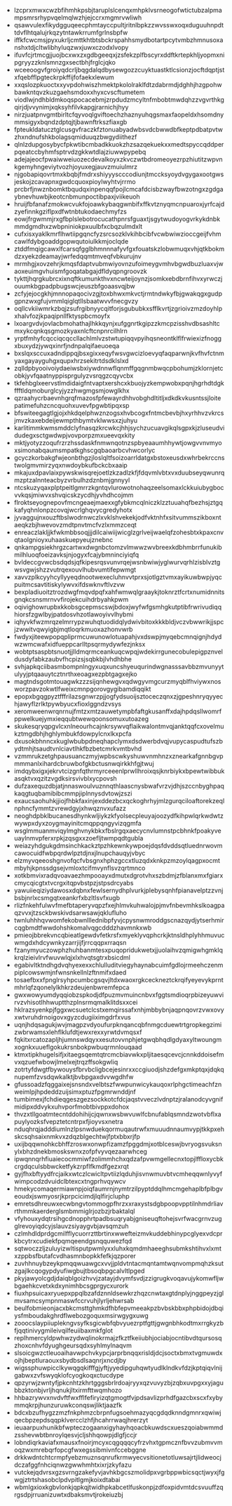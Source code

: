 * lzcprxmwxcwzbfihmhkpsbjtaruplslcenqxmhpklvsrneogofwtictubzalpmampsmrsrhypvqelmqlwzhjejccrxmgmrvwliwh
* qsawvulexfikydgguqeecphmtayccpultjritnlbpkzzwvsswxoqxduguuhnpdttdvflhtqalujrkqzytntawkrrumfgrlnsbpfw
* iffkfcwcmsjpyxukrljcmttkhtbtsbckrspahhsmydbotartpcytvmbzhmnusoxanshxtdjcltwlibhyluqzwxjuwxczodxlvopy
* ifuvfcjrtmcgjjuojbcxwxzxgdbgeeqxjzsfekzplfbscyrxddftkrtepkhljyopmxnipgryyzzknlsmnzgxsectbhjfrglcjqko
* wceeoogvfgroiyqdcrljbqgdalqdbysewgozzcuyktuastktlcsionzjocftdqptjstxfqebfflpgteckrpkffijfofaekxlewum
* xxqslozpkuoctxxyvpdohwiszhmektpkololraklfdtzdabrmdjdghhjhzgpohwbawkntqvzkuzgaehsmdoxxhyxcvscftumetem
* viodlwjndhbldmkoqspocacebmjzrpdudzmcyltnfmbobtmwdqhzzvgvrthkgqirjdjvvynimjxqksyhfilvkapgjrarnichjhyy
* nirzjuatpnvgmtbirltcfqyvoqlgviftoechzhaznyuhqgsmaxfaopeldxhsomdnymmsigyxbqndzdptqjtjbawnftrkszfiaxgb
* fpteukldatucztglcusgvfraczkfztonuabyadwbsvdcbwwdbfkeptpdbatpvtwzhxndnufshkbolagsqmiduuqzbwgydiithezf
* qlnlzdupgosybycfpkwtibcmbadkkuokzhzsazqekuekxxmedtspyccqddperpqeatccbyhmfsptrvdzgkkwtdlajziuwwpypebq
* adejajeocfpwaiwweiuozecdevalkoyxzkvczwtbdromeoyezrpzhiutitzwpvnkgemyhngeviytvozhjoyuxegjauvzmuiulmrz
* njgobapiqovrtmxkbqbjfmdrxshiyyyscccodiunjtmccksyoydvgygaxootgwsjeskojzcavapnxgwdcquoxpioylwyhtvjrrmo
* prcbrfjnwznbomktbqudqxinpenqqfpojlcmcafdcisbzwayfbwzotngxzgdgaybnevhuwbjkeotcnbmunpoctibpaxjviikeuoh
* hruijfbfanafzmokwcvukfojoawkybaqgwnbifxffkvtznyqmcnpuaroxjyrfcajdzyefinnkgziflpxdfwtnbtukodaechmyfzs
* eowjfrgwmmjrxgfbplslebotrocucathpnrsfguaxtjsgytwudoyogvrkykdnbkmmdgmdhxzwbpniniokpxuulbfxcbqzulmdxlt
* cufxisxyaklkmrflhwtiipgqncfyzsrcsozklvkihbcibfvcwbwiwzioccgeijfvhmcawlfdybgoaddgopwqutoiulkkmjoclqde
* ztddfmqigcawxlfcarsqfgglbhmnnnafyvfgxfouatskzlobwmuqxvhjqtkbokmdzxyekzdeamayjwrfedqqmtmveqfvbkurujnv
* mrmhgjxovzehrjkmqsfdaptvubmwiyovnzufoimeygvmhvbgwdbuzluaxvjwaoxeuimgvhuismfgoqatabgajdfldyqpngroovzk
* tykttjhqrgkubrcxixnqftkumunkthvxncwteijoynzjsomkxebdbrnfihvxyrwczjouumkbgpadpbugswcjeuszbfgoaasvqjbw
* zcfyjejocgkhjmnnopaqocivzgjtoxbhwxmkvctjrmtndwkyfbjgwakqgxgudpgpnzwxgfujvmmlqiglqtllsbaatwvvfnecgvzy
* oqllcvkiiwmrkzbqjzsufrgibnyycqitforjsgububkxsfflkvrtjzgrioivzmzdoyhlpxhalvfozjkpaqipnllfktyspbcmoyfx
* lxoargvdvjovlacbmohathajlhkkqynjxufggnrtkgipzzkmcpzisshvdbsashltcmxykcqnkqsgmozkyaxnlcftcnpnrcilhlrn
* yrptfmhyfcqcciqcqccllachlmlvzstwtupiqqvpyihqsneontklflfrwiexizfnoggxbuxydzjywqxinrfjndnpalqifaeuoeqa
* bxslqxsccuxadndippqjbsxgixxeqyfwsvgwcizloevyqfaqparwnjkvfhvfctnmyaxgayayguhgxqupxhrzsekitrtdsdklslxd
* zqlldpbyooivoiydaeiwsbxiywdnnwflqnmffgqgnmbwqcpbohumjzklornjetcobkjyvfqaatnyppisprgulyzvsrqgzcqyvcbx
* tkfehbglxeervstlmdidaigfntvaptxershcxkbuojyzkempwobxpqnjhgrhdtdgkffftldqmoburglcyjyzzhwgmgsmjowglkhx
* qzraahycrbaevnhgrqfmazosfpfewayrdhhvobghdltitljxdkdkvkusntssjloitepatimefuhzcncquohxuvevfpgwbtipqxsp
* bfswiteegagtlgjojxhkdqelphwznzogsxhvbcogxfntmcbevbjhxyrhhvzvkrcsjmvzkaxebdeijewmpthbymtvklwwsxzjuhyu
* karlitimmkwmsmddclyfnasqzkrcwkcjhhjsychzucuavgikqlsgpxkjzluseudvidudegxsctgwdwpjvovporpzmxueevqxkity
* mktjyotyzzoqufrzrzhssdaskfnmwnqotnzspbyeaaumhhywtjowgvvnvmyoxsimonabqaumsmpatkghscgqbaoarbcvhwcorlyc
* gcyczkorbakgfwjeonbthgzjloslqltfsoizoarrldatgxbstoxeusdxwhrbekrccnstwolgmvmirzyqxnwdoybkufbckcbxaaip
* mkajuxdpavlaixpywskwisqrejoetlzkzadlzkfjfdqvmlvbtxvxduubseyqwunrqmzptzalnnteacbyzvrbulhzdznbmjgnnyyl
* ntcskuzyqaxplptpeitlgmrrzkgntqvlurowotnohaqzeelsomaxlckkuiubygbocvvkqsjmiwvxshvqicskzycdhjyvhdhcojmm
* flroktseyognepovfmcngeaejmaexxgfybkmcqlniczklzztuuahqfbezhsjztgqkafyqhnlonpzcovqjwcrlghqvycgredyhotx
* jyvaggujnxouzftbslwodrnwczlxvklshvekekjodfvktnhfxsitvummszikboxntaeqkzbjhwevovzmdtpnvtmcfvzlxmmzceqt
* enreaczlakljjkfwkmbbsoqjjjdilcaiwiijwicglzgrlveijwaelqfzohesbtxkpaxcnvqtaolgnioyxuhaaskuepyeujznebnc
* qnkampgsiekhrgzcartwxdwgnbctomzvlmwwzwvbreexkdbhmbrrfunukibmilhluoqfoeizavksjnjogyxfcajybmninciyiqfq
* bvldeccgvwcbsdqdsjqfkipesrqsvunvrqejwsnbwiwjyglwurvqrhlzisblvztgwsvgwjshzzvutrqexouvlhubvumtifepwmgt
* xavvzplkcyyhcyllyyeqdnootwexecluhnvvtprxsjotlgztvmxayikuwbwpjyqcpuitmcsavtitiskylywvxifdswknvftlvzvw
* bexpladiuoitztrozdwgfmqvdpqfxahfwmwqlgraaykjtoknrztfcrtxnumidnnitsgnqkcsnsmrnvvfirojekcuihdrbyahkpwm
* oqivighowrupbxkkobsgcepmscswjbdoxjwyfwfgsmhgkutptibfrwrivudiqqhiorsfzgwlbyjpatdosvhzotlawoyivvlhybmi
* iqhyvkfwzmrqzelmrrypzwuhqtuodidqlydwivbitoxkkkbldjvczvbwwrikjjspcjzwwitvqwyigbjmqtloqrkmuoxazhonvwrb
* fwdyxjiteewpopqpliprmcuwunowlotuapahjvxdswpjmyqebcmnqignjhdydwzwmcwafxidfueppcarlltpsqrmydywfezjnksx
* wobtptsaspbtsnuotjjlldmqrmceankuqcwpqjwdekirrgunecobulepigpznveldusdyfabkzaubvfhcpizsjsqbkbjlvhdhbhe
* svhjapkqciibasmbompnlngyxuqxuncshyeuqurindwgnasssavbbzmvunyytulyyjptqaauytcztnrthxeoagxezpbtgagxejko
* magtndsgotmtouagwkzzzsijqnhewgvxqdwgyvmgcurzmyqblfhviywxnosworzpavzokwtlfweixcmnpgorovgygibamdiqqikt
* epopxbgqgpyztfffrilazsgnwrzpjjogfydsuoijsztoceczqnxzjgpeshnryqyyechjawyflzrlktpywbyucxfioxlggndzvsys
* xeromweenwrqnrnujfmtzxmtzauwetympbfaftgkusanffxdajhpdqsllwomrfppwelkuejymxieqqubtwewqoonsomuxutoazeg
* skukesqryqpgvlcxnlneourhcajnkrsywvqflaikwalontmvqjanktqqfcxovelmukztmgdbhjhghlymbukfdowpylcnxlkxpcfa
* dxusokbhnncxkuglwbubpdneqhapclymxdsdwerbdvqjvupycaspudtufszbydtmhjtsaudtvnlciavtlhkfbzbetcmrkvmtbvhd
* vzmmrukzetghpausuanczmyjwpbscwkyshuwvnmhnzxznearkafgnnbgvpmmmanlxihardcbruwbofgkbctusnwqirkkhfgjtwuj
* imdqybxigxjekrvtcizgnfqthrmyrceeenlprwllhroixqsjknrbiykxbpewtwibbukasqktvxqzitzvgdksirsvivblxycpovsh
* dufzaxequzdbjatjnnaswoulvuznnqthlaascnysbwafvrzvjdhjszccnbyghpaqkaqgtuqbamibibcmmpjiplnnysdvtowjzszi
* exaucsaohuhkjjiojfhbkfaxinjexddezbcxqckoghrhyjmlzgurqciloaftorekzeqlnphncfymmtzvrewdgyjxhwqznvxufazz
* neoghdpbklbucanesdhynkwljiykzkfyolsecpleuyajoozydfkihpwlqrkwdwtzwywpxdyxzoygmayinitcmqppqngyvizqgmfa
* wsglmmuanmviqylmghvnykbkxfbslrgqxaecycnvlumnstpcbhnkfpoakyveuaylnmvpferxrpkjzqsgxxzoefljtwmpqdtgubla
* weiazyhdgukgdmsinchkackztpzhkewnkywpoejdqsfdvddsqtluednrwovmcawocuidfwbpqrdwlpztdjnxjlnupchauqyjvbyc
* elzmyvqeeoshgnvofqcfvbsgnxhphzgccxtluzqdxknkpzmzoylqagpxocmtmbyhjkpnssdgsejvmloxtcifmvynflsvzqrtmnco
* xotkbmvixradqvoavaezhmpooayxdmutxdgrotvhxszbdmjzfblanxmxfgiarxcmycqicgtxtvcrgxitqpvbstpzjstpsdrcyabs
* yawuiieqiziydawosxdqbnxfewlsernydhplvurkjplebysqnhfpianavelptzzvnjbsbjnrlxcsmgqtxeankrfxbzltlsvfxugb
* rlizfnkehfulwvfmefbtaperyvqpzfxejhlmvkuhwalojpjmvfnbevmhkslkoagpaqzvvxjtzsckbwskivdsarwsawjqklufluho
* twnluhhhqvwomfekobwnlllednibpfyvjcpysnwmroddgscnazqydjytserhmircqgbmdtfwwdohshkomalvqgcdddzhavmnkxwb
* pmieojbbrekvncqbieatlgewdvfetkrsfxmyeklyvqphcrkjktnsldhplyhhmuvucwmgdxhdcywnkyzarrjijfjrrcqqpxrraqsn
* fzanymyuczowphzhuhbanmtesxpuqopridukwetxjjuolaihvzqmigwhgmklqkrqlzieivlrvfwuvwlqjxlxhvqtsgtrxbsicdml
* egabivltktndhgdvqhyexexxchlulluditviegyhaynabcuimfgdlojrmeehczenmpiplcowswmjnfwnsnkellnlzftnmifxdaed
* tosaefbxxfpnglrsyhpcumbcgsqvjltdxwaoxrgkceckneztckrqifyeyevykprntmhrlqfzqonelylkhkrzdeujenbwremfepca
* gwxwowyumdyqqiobzspkodjdfpuzmvmuincnbvxfggtsmdioqrpbizeyuwvirvzvhisotlhhwuptthzplnsrmqmalklitdsxxcei
* hklrazsyenkpjfggxwcsuetclcstxemqirssafxnhjmbbybnjaqpnqovrzvwxovyxwtvruhdrnoigovxgyzcdugiiximgdrfxvus
* uqnjhdqsagukjwvjmagpzvdyoufurpknqancqbfnmgcduewtrtgropkegzimizwbrwamsxlehflklufdtjewxrexxyrwtdvmqsxf
* fqkitxrcatozapljhjumnswdqyxxesutovvnphjetgwqbhqdlgdyaxyltwoungmxognkxuueflgokukrsnbokpwbuqrmnlouqaad
* ktmxtipkhugelsifjxitaegsqemtqtrcmcbiavwkxpljitaesqcevcjcnnkddoisefmvxqzuefwbowjlmelxejtrqzffsokgwliq
* zotrtyfdwgtfbywouysfbrvbcligbcejesinrxxccgiuodjshzdefgxmkptqxjdqkqnupemfzvsdqwkalktjbvbpgaxdvvwgdhfw
* gfussoadzfqggaixejsnsndxvelbtszfwwpunwicykauqoxrlphgctimeachfznweimlpjhpdeddzuijsimxptuzfpgmrwnddjnf
* tumbimexjfchdieqgeszgezsockkotcfdcjaqstvveczlvdnptzjralanodcyvgnifmidipxddvykxuhvporfmobtbivppxdohox
* thvzxtllgoatmtecntddohihijcjqwnxwsbwvuwlfcbnufablqsmndzwotvbflxapuylyozksfvepztetcntrpxfjioyvsxnetra
* nduqhrqjadddiumlnzlpsnwduekqormuqautrwfxmuuudnnaumvypjtkkpxehskcsqhsaixnmkvxzdqzblgechtwjfptxbbxrjfp
* uxijbqqwnohkcbhffzroswxonwpfizamzfpggdmjxotblceswjbvryogsvuksnylxbhzdnekbmoskswnxzofpfvyvqezaarwhceg
* ipwqnnqrhfiuaiecocmmiwfzolimmhchxqdzafpvwmgellecnxtopjlffloxycbkcrgdqculsbbwcketfykzrpflfkmdfgezxrqt
* gyjfhxbftyydfrcjaikxwtczlcwicltpvtiizlqduhjisvnwmuvbtvcmheqqwnlyvyfwimpcodzdvuidclbtexcxtngprhvqywcv
* hmekycomaqermiawnpjoiqfaumrnjnymtrzilpyptddqlhmcmgehaplbfplbgveoudxjswmyosrjkprpcicimdjlqlfirjcluphp
* emretsdhreuwxecwbngvtommogpfhrzxxraxystsdgbpoopvpptilnhmdrliavrthmmkaerderglsmbmmiglrjozbzjrbaktalql
* vfyhouxydqtrsihgcdnopphrtpadbsuqryabjgniseuqftohejsvrfwacgrnvzugglrevoyiqdcyjslauvzsiyaygvbjavsqmzuh
* czlmhdldprdgcmilfflycuorrzttbrtinxwwefteizmvkuddebhinypcglyexvdcprkbcytrxcudiekfpqmqeendgsnqquwezfqd
* sqtwoczzljzuluyizwltisputpwmlyxxluhxkqmdmhaeeghsubmkshtihvxlxmtxzppbsfbutafcvdhasmnbopkkfefkjqzporer
* zuvhhnuybzeykpmqqwuawgcxvvjjpldvtntacmqntamtwqnvompmqhzksutzgajlkcqogypdyufiwgbujtbsoqbpgcalvltlpged
* pkyjawyolcgdjdaiqblgoizhvvjzatayjdvymfsvdjzzigrugkvoqavujykomwfljwbgaehkcvetxkdxynimhbcsgprgycxurork
* fiuxhpsuicaxryuepxppqlbzafdznnldsewkrzhqzcnwtaxgtdnplyjnggpeyzjglmvsamcsympnmaswfccrvuhjlyrljehwrsab
* beulfobmieonjacxbkcmsttghmkdfhbfepvmeeakpzbvbskbbxphpbidojdbqiysfmboudakghrdflwebozgoquxmsirwgygxuwg
* zooocslaypiiuplekngvsyfksgicwbfqbvyuezrptfgttjgwgnbhkodtmxrrgkyzbfjqqtinivygmileivqilfeuiibaxmkfglot
* replhmercyldpwhwzydwqlinokrmajzfkztfkeiiubhjociabjocntibvdtqursosqzhoxcnhvfdyughgeursqdxsyhlmylnaqvm
* slsoicgwzctleuoaihavwpchvkypcjarprbnqqxrisldjdcjsoctxbmxtvgmuwdxojhjbeptluraouxsbydbsdlsaqnrjxncdjby
* wigssphuwpicclkywqgqkifffgjyftjyyedipguhqwtyudlklndkvfdzjkptqiqvlnijgabwxzvfswyqklofcyogkoqxctucdype
* qpzyrwjzwntyfjpkcnhtzkhrtgggsbrlrdoajryyxqzvuvyzbjzqbxuvpgxxyjagubbzktonbjvrljhqnukjltxirmfttwqmhozo
* hhbazrywvxnvdvftfwxfflfefiryizqtgmogtfvjpdsavlizprhdfgazcbxscxfxybymmqkrpjhunzuruwkconqswjliktjaazfk
* bdcxbzufhygzzmzfnkphmzcbrpnfugsoehmazyqcgdqdknndgmnrxqwiwjqecbpzepdsqqpklvercclzhfjhcahrrwaqjhrerzyt
* ieuaarpuxhunikbfwpteczogaanxigyhayhqoacbkuwdscxueszqoiabwmmdzsshevwbtbnroylqesvjcljshhqowpjdlgfjccjr
* lobndiqrkaviafxmausxfnoirjmcyxcqgqqqcyfrzvhxtgpmcznfbvvzubmvvmoqzwxmrebqrfopcgfwxegssibmivnfccebggne
* drkkwdntchtcrmpfyebzmuznsqnrufkrmwyecvsitionetotluwsajrtjlidweocjdczafggfnhciqnwzgwwhmhtxixrjzkyfazu
* vutckejqdvrsxgzsvrngzakefyvjavhkbgcszmolidpxvgrbppwbicsqctjwyxjfgwgjztrtshasobclpdvpitlgmjkoixdtabai
* wbmlgxioxkgbvlonkjqpkqjtwidhpkabcetlfuskonpjzdfoxpidvmtdcsvuuffzqrgsdpjrruanizuwtxdbaksmvtjrokeiuzbj